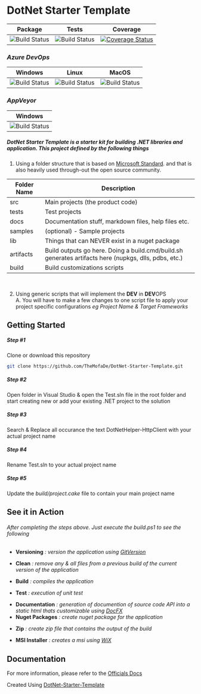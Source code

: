 # DotNet Starter Template


| Package  | Tests | Coverage |
| :-----:  | :---: | :------: |
| ![Build Status][nuget-downloads]  | ![Build Status][tests]  | [![Coverage Status](https://coveralls.io/repos/github/TheMofaDe/DotNetHelper-HttpClient/badge.svg)](https://coveralls.io/github/TheMofaDe/DotNetHelper-HttpClient) |

### *Azure DevOps*
| Windows | Linux | MacOS |
| :-----: | :-----: | :---: | 
| ![Build Status][azure-windows]  | ![Build Status][azure-linux]  | ![Build Status][azure-macOS] 

### *AppVeyor*
| Windows |
| :-----: | 
| ![Build Status][appveyor-windows]


#####  DotNet Starter Template is a starter kit for building .NET libraries and application. This project defined by the following things

1. Using a folder structure that is based on 
[Microsoft Standard][1]. and that is also heavily used through-out the open source community.
          
| Folder Name | Description |
| ------ | ------ |
| src | Main projects (the product code) |
| tests | Test projects |
| docs | Documentation stuff, markdown files, help files etc. |
| samples | (optional) - Sample projects |
| lib | Things that can NEVER exist in a nuget package |
| artifacts | Build outputs go here. Doing a build.cmd/build.sh generates artifacts here (nupkgs, dlls, pdbs, etc.) |
| build | Build customizations scripts|
 
<br/> 

2. Using generic scripts that will implement the **DEV** in **DEV**OPS  
     A. You will have to make a few changes to one script file to apply your project specific configurations *eg Project Name & Target Frameworks*  
     
## Getting Started

##### Step #1 
Clone or download this repository
```bash
git clone https://github.com/TheMofaDe/DotNet-Starter-Template.git 
```

##### Step #2 
Open folder in Visual Studio & open the Test.sln file in the root folder and start creating new or add your existing .NET project to the solution 
<br/> 
##### Step #3 
Search & Replace all occurance the text DotNetHelper-HttpClient with your actual project name

##### Step #4 
Rename Test.sln to your actual project name

##### Step #5 
Update the *build/project.cake* file to contain your main project name  

## See it in Action  
###### After completing the steps above. Just execute the build.ps1 to see the following     
* **Versioning** *: version the application using [GitVersion]*  
- **Clean** *: remove any & all files from a previous build of the current version of the application*   
+ **Build** *: compiles the application*     
- **Test** *: execution of unit test*  
+ **Documentation** *: generation of documention of source code API into a static html thats customizable using [DocFX]*  
+ **Nuget Packages** *: create nuget package for the application*  
- **Zip** *: create zip file that contains the output of the build*  
+ **MSI Installer** *: creates a msi using [WiX]*



## Documentation
For more information, please refer to the [Officials Docs][2]

Created Using [DotNet-Starter-Template](http://themofade.github.io/DotNet-Starter-Template) 


<!-- Links. -->

[1]:  https://gist.github.com/davidfowl/ed7564297c61fe9ab814
[2]: http://themofade.github.io/DotNetHelper-HttpClient

[Cake]: https://gist.github.com/davidfowl/ed7564297c61fe9ab814
[Azure DevOps]: https://gist.github.com/davidfowl/ed7564297c61fe9ab814
[AppVeyor]: https://gist.github.com/davidfowl/ed7564297c61fe9ab814
[GitVersion]: https://gitversion.readthedocs.io/en/latest/
[Nuget]: https://gist.github.com/davidfowl/ed7564297c61fe9ab814
[Chocolately]: https://gist.github.com/davidfowl/ed7564297c61fe9ab814
[WiX]: http://wixtoolset.org/
[DocFx]: https://dotnet.github.io/docfx/



<!-- BADGES. -->

[nuget-downloads]: https://img.shields.io/nuget/dt/DotNetHelper-HttpClient.svg?style=flat-square
[tests]: https://img.shields.io/appveyor/tests/themofade/DotNetHelper-HttpClient.svg?style=flat-square
[coverage-status]: https://dev.azure.com/Josephmcnealjr0013/DotNetHelper-HttpClient/_apis/build/status/TheMofaDe.DotNetHelper-HttpClient?branchName=master&jobName=Windows

[azure-windows]: https://dev.azure.com/Josephmcnealjr0013/DotNetHelper-HttpClient/_apis/build/status/TheMofaDe.DotNetHelper-HttpClient?branchName=master&jobName=Windows
[azure-linux]: https://dev.azure.com/Josephmcnealjr0013/DotNetHelper-HttpClient/_apis/build/status/TheMofaDe.DotNetHelper-HttpClient?branchName=master&jobName=Linux
[azure-macOS]: https://dev.azure.com/Josephmcnealjr0013/DotNetHelper-HttpClient/_apis/build/status/TheMofaDe.DotNetHelper-HttpClient?branchName=master&jobName=macOS

[appveyor-windows]: https://ci.appveyor.com/project/TheMofaDe/DotNetHelper-HttpClient/branch/master
